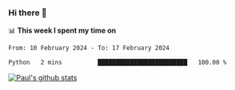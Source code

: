 ### Hi there 👋

📊 **This week I spent my time on**
<!--START_SECTION:waka-->

```txt
From: 10 February 2024 - To: 17 February 2024

Python   2 mins          █████████████████████████   100.00 %
```

<!--END_SECTION:waka-->


[![Paul's github stats](https://github-readme-stats.vercel.app/api?username=mickeyouyou&theme=dracula&show_icons=true)](https://github.com/anuraghazra/github-readme-stats)
